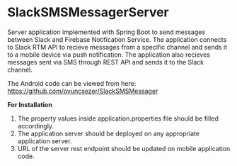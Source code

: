 # SlackSMSMessagerServer
Server application implemented with Spring Boot to send messages between Slack and Firebase Notification Service. The application connects to Slack RTM API to recieve messages from a specific channel and sends it to a mobile device via push notification. The application also recieves messages sent via SMS through REST API and sends it to the Slack channel.

The Android code can be viewed from here: https://github.com/ovuncsezer/SlackSMSMessager

**For Installation**
1. The property values inside application.properties file should be filled accordingly.
2. The application server should be deployed on any appropriate application server.
3. URL of the server rest endpoint should be updated on mobile application code.
